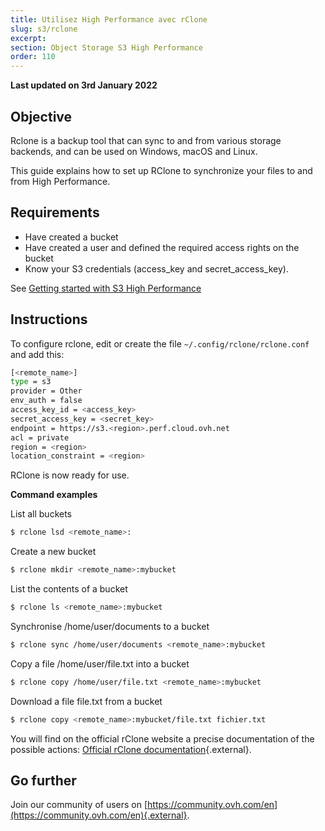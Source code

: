 ```yaml
---
title: Utilisez High Performance avec rClone
slug: s3/rclone
excerpt:
section: Object Storage S3 High Performance
order: 110
---
```


**Last updated on 3rd January 2022**

## Objective


Rclone is a backup tool that can sync to and from various storage backends, and can be used on Windows, macOS and Linux.

This guide explains how to set up RClone to synchronize your files to and from High Performance.

## Requirements

- Have created a bucket
- Have created a user and defined the required access rights on the bucket
- Know your S3 credentials (access_key and secret_access_key).

See [Getting started with S3 High Performance](https://docs.ovh.com/gb/en/storage/s3/getting-started-with-s3)

## Instructions

To configure rclone, edit or create the file `~/.config/rclone/rclone.conf` and add this:

```bash
[<remote_name>]
type = s3
provider = Other
env_auth = false
access_key_id = <access_key>
secret_access_key = <secret_key>
endpoint = https://s3.<region>.perf.cloud.ovh.net
acl = private
region = <region>
location_constraint = <region>
```

RClone is now ready for use.

**Command examples**

List all buckets
```bash
$ rclone lsd <remote_name>:
```

Create a new bucket
```bash
$ rclone mkdir <remote_name>:mybucket
```

List the contents of a bucket
```bash
$ rclone ls <remote_name>:mybucket
```

Synchronise /home/user/documents to a bucket
```bash
$ rclone sync /home/user/documents <remote_name>:mybucket
```

Copy a file /home/user/file.txt into a bucket
```bash
$ rclone copy /home/user/file.txt <remote_name>:mybucket
```

Download a file file.txt from a bucket
```bash
$ rclone copy <remote_name>:mybucket/file.txt fichier.txt
```

You will find on the official rClone website a precise documentation of the possible actions: [Official rClone documentation](https://rclone.org/docs/){.external}.

## Go further

Join our community of users on [https://community.ovh.com/en](https://community.ovh.com/en){.external}.
